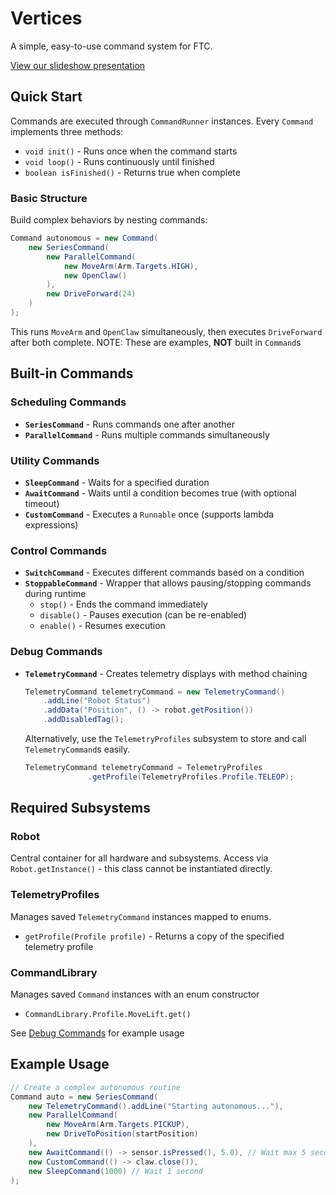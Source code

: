 # Vertices

A simple, easy-to-use command system for FTC.

[View our slideshow presentation](https://docs.google.com/presentation/d/1boNWFfqJhmMipA3C38eTGi0WhQw5I1PjR8GlLHR41hk/edit?usp=sharing)

## Quick Start

Commands are executed through `CommandRunner` instances. Every `Command` implements three methods:

- `void init()` - Runs once when the command starts
- `void loop()` - Runs continuously until finished
- `boolean isFinished()` - Returns true when complete

### Basic Structure

Build complex behaviors by nesting commands:

```java
Command autonomous = new Command(
    new SeriesCommand(
        new ParallelCommand(
            new MoveArm(Arm.Targets.HIGH),
            new OpenClaw()
        ),
        new DriveForward(24)
    )
);
```

This runs `MoveArm` and `OpenClaw` simultaneously, then executes `DriveForward` after both complete. NOTE: These are examples, **NOT** built in `Command`s

## Built-in Commands

### Scheduling Commands
- **`SeriesCommand`** - Runs commands one after another
- **`ParallelCommand`** - Runs multiple commands simultaneously

### Utility Commands
- **`SleepCommand`** - Waits for a specified duration
- **`AwaitCommand`** - Waits until a condition becomes true (with optional timeout)
- **`CustomCommand`** - Executes a `Runnable` once (supports lambda expressions)

### Control Commands
- **`SwitchCommand`** - Executes different commands based on a condition
- **`StoppableCommand`** - Wrapper that allows pausing/stopping commands during runtime
  - `stop()` - Ends the command immediately
  - `disable()` - Pauses execution (can be re-enabled)
  - `enable()` - Resumes execution

### Debug Commands
- **`TelemetryCommand`** - Creates telemetry displays with method chaining
  ```java
  TelemetryCommand telemetryCommand = new TelemetryCommand()
      .addLine("Robot Status")
      .addData("Position", () -> robot.getPosition())
      .addDisabledTag();
  ```
  Alternatively, use the `TelemetryProfiles` subsystem to store and call `TelemetryCommand`s easily.
  ```java
  TelemetryCommand telemetryCommand = TelemetryProfiles
                .getProfile(TelemetryProfiles.Profile.TELEOP);
  ```

## Required Subsystems

### Robot
Central container for all hardware and subsystems. Access via `Robot.getInstance()` - this class cannot be instantiated directly.

### TelemetryProfiles
Manages saved `TelemetryCommand` instances mapped to enums.
- `getProfile(Profile profile)` - Returns a copy of the specified telemetry profile

### CommandLibrary
Manages saved `Command` instances with an enum constructor
-   `CommandLibrary.Profile.MoveLift.get()`

See [Debug Commands](#Debug-Commands) for example usage
## Example Usage

```java
// Create a complex autonomous routine
Command auto = new SeriesCommand(
    new TelemetryCommand().addLine("Starting autonomous..."),
    new ParallelCommand(
        new MoveArm(Arm.Targets.PICKUP),
        new DriveToPosition(startPosition)
    ),
    new AwaitCommand(() -> sensor.isPressed(), 5.0), // Wait max 5 seconds
    new CustomCommand(() -> claw.close()),
    new SleepCommand(1000) // Wait 1 second
);
```
